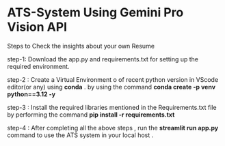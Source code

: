 # ATS-System Using Gemini Pro Vision API 

Steps to Check the insights about your own Resume 

step-1: Download the app.py and requirements.txt for setting up the required environment.

step-2 : Create a Virtual Environment o of recent python version in VScode editor(or any) using **conda** . by using the command 
             **conda create -p venv python==3.12 -y**

step-3 : Install the required libraries mentioned in the Requirements.txt file by performing the command
         **pip install -r requirements.txt**

step-4 : After completing all the above steps , run the **streamlit run app.py** command to use the ATS system in your local host .

